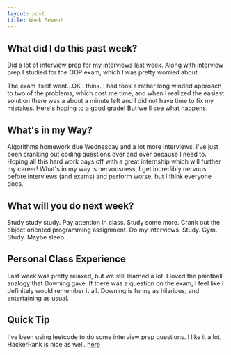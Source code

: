 ```yaml
---
layout: post
title: Week Seven!
---
```


## What did I do this past week?
Did a lot of interview prep for my interviews last week. Along with interview prep I studied for the OOP exam, which I was pretty worried about. 

The exam itself went...OK I think. I had took a rather long winded approach to two of the problems, which cost me time, and when I realized the easiest solution there was a about a minute left and I did not have time to fix my mistakes. Here's hoping to a good grade! But we'll see what happens.

## What's in my Way?
Algorithms homework due Wednesday and a lot more interviews. I've just been cranking out coding questions over and over because I need to. Hoping all this hard work pays off with a great internship which will further my career! What's in my way is nervousness, I get incredibly nervous before interviews (and exams) and perform worse, but I think everyone does.

## What will you do next week? 
Study study study. Pay attention in class. Study some more. Crank out the object oriented programming assignment. Do my interviews. Study. Gym. Study. Maybe sleep.

## Personal Class Experience
Last week was pretty relaxed, but we still learned a lot. I loved the paintball analogy that Downing gave. If there was a question on the exam, I feel like I definitely would remember it all. Downing is funny as hilarious, and entertaining as usual. 

## Quick Tip
I've been using leetcode to do some interview prep questions. I like it a lot, HackerRank is nice as well. 
[here](https://michaelnguyenm.github.io/Week-7/)